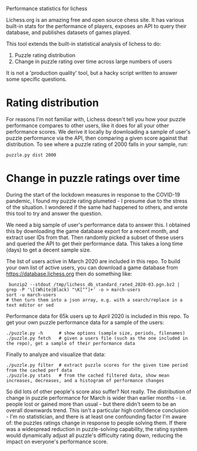 Performance statistics for lichess

Lichess.org is an amazing free and open source chess site. It has various built-in stats for the performance of players, exposes an API to query their database, and publishes datasets of games played.

This tool extends the built-in statistical analysis of lichess to do:
 1. Puzzle rating distribution
 2. Change in puzzle rating over time across large numbers of users

It is not a 'production quality' tool, but a hacky script written to answer some specific questions.

# Rating distribution
For reasons I'm not familiar with, Lichess doesn't tell you how your puzzle performance compares to other users, like it does for all your other performance scores. We derive it locally by downloading a sample of user's puzzle performance via the API, then comparing a given score against that distribution. To see where a puzzle rating of 2000 falls in your sample, run:

`puzzle.py dist 2000`

# Change in puzzle ratings over time
During the start of the lockdown measures in response to the COVID-19 pandemic, I found my puzzle rating plumeted - I presume due to the stress of the situation. I wondered if the same had happened to others, and wrote this tool to try and answer the question.

We need a big sample of user's performance data to answer this. I obtained this by downloading the game database export for a recent month, and extract user IDs from that. Then randomly picked a subset of these users and queried the API to get their performance data. This takes a long time (days) to get a decent sample size.

The list of users active in March 2020 are included in this repo. To build your own list of active users, you can download a game database from https://database.lichess.org then do something like:

```
 bunzip2 --stdout /tmp/lichess_db_standard_rated_2020-03.pgn.bz2 |  grep -P '\[(White|Black) "\K[^"]+' -o > march-users
sort -u march-users
# then turn them into a json array, e.g. with a search/replace in a text editor or sed
```


Performance data for 65k users up to April 2020 is included in this repo. To get your own puzzle performance data for a sample of the users:

```
./puzzle.py -h      # show options (sample size, periods, filenames)
./puzzle.py fetch   # given a users file (such as the one included in the repo), get a sample of their performance data
```

Finally to analyze and visualize that data:

```
./puzzle.py filter  # extract puzzle scores for the given time period from the cached perf data
./puzzle.py stats   # from the cached filtered data, show mean increases, decreases, and a histogram of performance changes
```

So did lots of other people's score also suffer? Not really. The distribution of change in puzzle performance for March is wider than earlier months - i.e. people lost or gained more than usual - but there didn't seem to be an overall downwards trend. This isn't a particular high confidence conclusion - I'm no statistician, and there is at least one confounding factor I'm aware of: the puzzles ratings change in response to people solving them. If there was a widespread reduction in puzzle-solving capability, the rating system would dynamically adjust all puzzle's difficulty rating down, reducing the impact on everyone's performance score.
